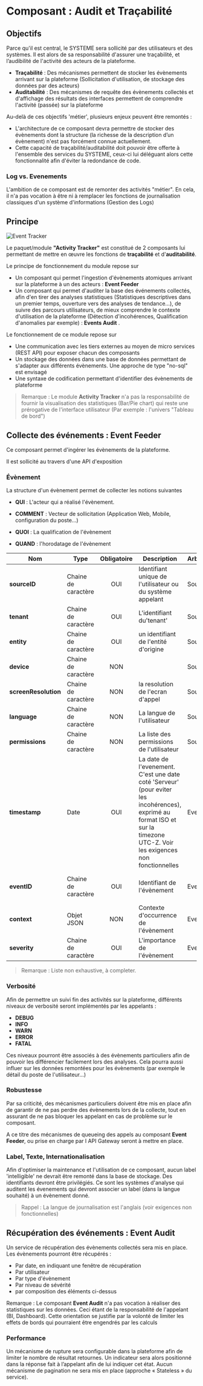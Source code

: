 # Composant : Audit et Traçabilité

## Objectifs

Parce qu'il est central, le SYSTEME sera sollicité par des utilisateurs et des systèmes.
Il est alors de sa responsabilité d'assurer une traçabilité, et l’audibilité de l'activité des acteurs de la plateforme.

-   **Traçabilité** : Des mécanismes permettent de stocker les évènements arrivant sur la plateforme (Sollicitation d'utilisation, de stockage des données par des acteurs)
-   **Auditabilité** : Des mécanismes de requête des évènements collectés et d'affichage des résultats des interfaces permettent de comprendre l'activité (passée) sur la plateforme

Au-delà de ces objectifs 'métier', plusieurs enjeux peuvent être remontés :

-   L'architecture de ce composant devra permettre de stocker des évènements dont la structure (la richesse de la description d’un évènement) n'est pas forcément connue actuellement.
-   Cette capacité de traçabilité/auditabilité doit pouvoir être offerte à l'ensemble des services du SYSTEME, ceux-ci lui déléguant alors cette fonctionnalité afin d'éviter la redondance de code.

### Log vs. Evenements
L'ambition de ce composant est de remonter des activités "métier". En cela, il n'a pas vocation à être ni à remplacer les fonctions de journalisation classiques d'un système d'informations (Gestion des Logs)

## Principe

![Event Tracker](./images/0502.CompoModel.png)

Le paquet/module **"Activity Tracker"** est constitué de 2 composants lui permettant de mettre en œuvre les fonctions de **traçabilité** et d'**auditabilité**.

Le principe de fonctionnement du module repose sur

-   Un composant qui permet l'ingestion d'évènements atomiques arrivant sur la plateforme à un des acteurs : **Event Feeder**
-   Un composant qui permet d'auditer la base des événements collectés, afin d'en tirer des analyses statistiques (Statistiques descriptives dans un premier temps, ouverture vers des analyses de tendance…), de suivre des parcours utilisateurs, de mieux comprendre le contexte d'utilisation de la plateforme (Détection d'incohérences, Qualification d'anomalies par exemple) : **Events Audit** .

Le fonctionnement de ce module repose sur

-   Une communication avec les tiers externes au moyen de micro services (REST API) pour exposer chacun des composants
-   Un stockage des données dans une base de données permettant de s'adapter aux différents évènements. Une approche de type "no-sql" est envisagé
-   Une syntaxe de codification permettant d'identifier des évènements de plateforme

> Remarque :  Le module **Activity Tracker** n'a pas la responsabilité de fournir la visualisation des statistiques (Bar/Pie chart) qui reste une prérogative de l'interface utilisateur (Par exemple : l'univers "Tableau de bord")

## Collecte des événements : Event Feeder

Ce composant permet d'ingérer les évènements de la plateforme.

Il est sollicité au travers d'une API d'exposition

### Évènement

La structure d'un évènement permet de collecter les notions suivantes

-   **QUI** : L'acteur qui a réalisé l'évènement.

-   **COMMENT** : Vecteur de sollicitation (Application Web, Mobile, configuration du poste…)
-   **QUOI** : La qualification de l'évènement
-   **QUAND** : l'horodatage de l'évènement

|**Nom**|Type|Obligatoire|Description|Arborescence|Exemple|
|---|---|:---:|---|---|---|
|**sourceID**|Chaine de caractère|OUI|Identifiant unique de l'utilisateur ou du système appelant|Source|F079139, ou utilisateur@companie.fr|
|**tenant**|Chaine de caractère|OUI|L'identifiant du'tenant'|Source|VINCI Autoroutes|
|**entity**|Chaine de caractère|OUI|un identifiant de l'entité d'origine|Source|Cofiroute; ASF; Escota |
|**device**|Chaine de caractère|NON||Source/Device|WEB, MOBILE|
|**screenResolution**|Chaine de caractère|NON|la resolution de l'ecran d'appel|Source/Device|1024x800|
|**language**|Chaine de caractère|NON|La langue de l'utilisateur|Source/Profile|fr_FR|
|**permissions**|Chaine de caractère|NON|La liste des permissions de l'utilisateur|Source/Profile||
|**timestamp**|Date|OUI|La date de l'evenement. C'est une date coté 'Serveur' (pour eviter les incohérences), exprimé au format ISO et sur la timezone UTC-Z. Voir les exigences non fonctionnelles|Event||
|**eventID**|Chaine de caractère|OUI|Identifiant de l'évènement|Event|VAMP_LOG ou VAMP_MAPUNIVERSEACCESS, ou VAMP_DASHBOARDACCESS, ou …|
|**context**|Objet JSON|NON|Contexte d'occurrence de l'évènement |Event|Champs additionnels|
|**severity**|Chaine de caractère|OUI|L'importance de l'évènement|Event|DEBUG,INFO,WARN,ERROR,FATAL|

>Remarque : Liste non exhaustive, à completer.

### Verbosité

Afin de permettre un suivi fin des activités sur la plateforme, différents niveaux de verbosité seront implémentés par les appelants :

-   **DEBUG**
-   **INFO**
-   **WARN**
-   **ERROR**
-   **FATAL**

Ces niveaux pourront être associés à des évènements particuliers afin de pouvoir les différencier facilement lors des analyses.
Cela pourra aussi influer sur les données remontées pour les évènements (par exemple le détail du poste de l'utilisateur...)

### Robustesse

Par sa criticité, des mécanismes particuliers doivent être mis en place afin de garantir de ne pas perdre des évènements lors de la collecte, tout en assurant de ne pas bloquer les appelant en cas de problème sur le composant.

A ce titre des mécanismes de queueing des appels au composant **Event Feeder**, ou prise en charge par l API Gateway seront à mettre en place.

### Label, Texte, Internationalisation

Afin d'optimiser la maintenance et l'utilisation de ce composant, aucun label 'intelligible' ne devrait être remonté dans la base de stockage.
Des identifiants devront être privilégiés. Ce sont les systèmes d'analyse qui auditent les évenements qui devront associer un label (dans la langue souhaité) à un évènement donné.

>Rappel : La langue de journalisation est l'anglais (voir exigences non fonctionnelles)


## Récupération des événements : Event Audit

Un service de récupération des évènements collectés sera mis en place. Les évènements pourront être récupérés :
  - Par date, en indiquant une fenêtre de récupération
  - Par utilisateur
  - Par type d'évènement
  - Par niveau de sévérité
  - par composition des éléments ci-dessus

Remarque : Le composant **Event Audit** n'a pas vocation à réaliser des statistiques sur les données. Ceci étant de la responsabilité de l'appelant (BI, Dashboard). Cette orientation se justifie par la volonté de limiter les effets de bords qui pourraient être engendrés par les calculs

### Performance
Un mécanisme de rupture sera configurable dans la plateforme afin de limiter le nombre de résultat retournes. Un indicateur sera alors positionné dans la réponse fait à l’appelant afin de lui indiquer cet état. Aucun mécanisme de pagination ne sera mis en place (approche « Stateless » du service).
